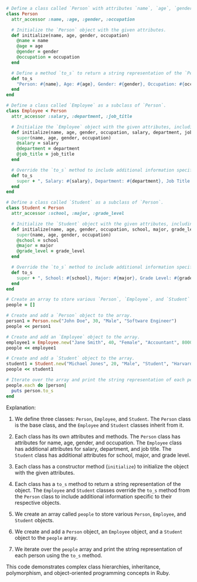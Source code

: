 ```ruby
# Define a class called `Person` with attributes `name`, `age`, `gender`, and `occupation`.
class Person
  attr_accessor :name, :age, :gender, :occupation

  # Initialize the `Person` object with the given attributes.
  def initialize(name, age, gender, occupation)
    @name = name
    @age = age
    @gender = gender
    @occupation = occupation
  end

  # Define a method `to_s` to return a string representation of the `Person` object.
  def to_s
    "Person: #{name}, Age: #{age}, Gender: #{gender}, Occupation: #{occupation}"
  end
end

# Define a class called `Employee` as a subclass of `Person`.
class Employee < Person
  attr_accessor :salary, :department, :job_title

  # Initialize the `Employee` object with the given attributes, including those inherited from `Person`.
  def initialize(name, age, gender, occupation, salary, department, job_title)
    super(name, age, gender, occupation)
    @salary = salary
    @department = department
    @job_title = job_title
  end

  # Override the `to_s` method to include additional information specific to `Employee` objects.
  def to_s
    super + ", Salary: #{salary}, Department: #{department}, Job Title: #{job_title}"
  end
end

# Define a class called `Student` as a subclass of `Person`.
class Student < Person
  attr_accessor :school, :major, :grade_level

  # Initialize the `Student` object with the given attributes, including those inherited from `Person`.
  def initialize(name, age, gender, occupation, school, major, grade_level)
    super(name, age, gender, occupation)
    @school = school
    @major = major
    @grade_level = grade_level
  end

  # Override the `to_s` method to include additional information specific to `Student` objects.
  def to_s
    super + ", School: #{school}, Major: #{major}, Grade Level: #{grade_level}"
  end
end

# Create an array to store various `Person`, `Employee`, and `Student` objects.
people = []

# Create and add a `Person` object to the array.
person1 = Person.new("John Doe", 30, "Male", "Software Engineer")
people << person1

# Create and add an `Employee` object to the array.
employee1 = Employee.new("Jane Smith", 40, "Female", "Accountant", 80000, "Accounting", "Senior Accountant")
people << employee1

# Create and add a `Student` object to the array.
student1 = Student.new("Michael Jones", 20, "Male", "Student", "Harvard University", "Computer Science", "Sophomore")
people << student1

# Iterate over the array and print the string representation of each person.
people.each do |person|
  puts person.to_s
end
```
Explanation:

1. We define three classes: `Person`, `Employee`, and `Student`. The `Person` class is the base class, and the `Employee` and `Student` classes inherit from it.

2. Each class has its own attributes and methods. The `Person` class has attributes for name, age, gender, and occupation. The `Employee` class has additional attributes for salary, department, and job title. The `Student` class has additional attributes for school, major, and grade level.

3. Each class has a constructor method (`initialize`) to initialize the object with the given attributes.

4. Each class has a `to_s` method to return a string representation of the object. The `Employee` and `Student` classes override the `to_s` method from the `Person` class to include additional information specific to their respective objects.

5. We create an array called `people` to store various `Person`, `Employee`, and `Student` objects.

6. We create and add a `Person` object, an `Employee` object, and a `Student` object to the `people` array.

7. We iterate over the `people` array and print the string representation of each person using the `to_s` method.

This code demonstrates complex class hierarchies, inheritance, polymorphism, and object-oriented programming concepts in Ruby.